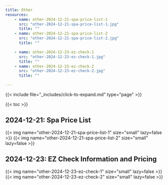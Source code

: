 ```yaml
---
title: Other
resources:
    - name: other-2024-12-21-spa-price-list-1
      src: "other-2024-12-21-spa-price-list-1.jpg"
      title: ""
    - name: other-2024-12-21-spa-price-list-2
      src: "other-2024-12-21-spa-price-list-2.jpg"
      title: ""

    - name: other-2024-12-23-ez-check-1
      src: "other-2024-12-23-ez-check-1.jpg"
      title: ""
    - name: other-2024-12-23-ez-check-2
      src: "other-2024-12-23-ez-check-2.jpg"
      title: ""

---
```


{{< include file="_includes/click-to-expand.md" type="page" >}}

{{< toc >}}

## 2024-12-21: Spa Price List

{{< img name="other-2024-12-21-spa-price-list-1" size="small" lazy=false >}}
{{< img name="other-2024-12-21-spa-price-list-2" size="small" lazy=false >}}

## 2024-12-23: EZ Check Information and Pricing

{{< img name="other-2024-12-23-ez-check-1" size="small" lazy=false >}}
{{< img name="other-2024-12-23-ez-check-2" size="small" lazy=false >}}
